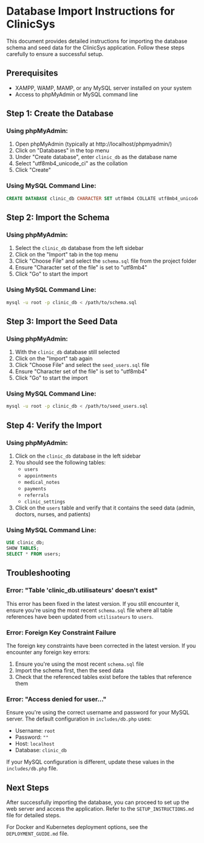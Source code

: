 # Database Import Instructions for ClinicSys

This document provides detailed instructions for importing the database schema and seed data for the ClinicSys application. Follow these steps carefully to ensure a successful setup.

## Prerequisites

- XAMPP, WAMP, MAMP, or any MySQL server installed on your system
- Access to phpMyAdmin or MySQL command line

## Step 1: Create the Database

### Using phpMyAdmin:
1. Open phpMyAdmin (typically at http://localhost/phpmyadmin/)
2. Click on "Databases" in the top menu
3. Under "Create database", enter `clinic_db` as the database name
4. Select "utf8mb4_unicode_ci" as the collation
5. Click "Create"

### Using MySQL Command Line:
```sql
CREATE DATABASE clinic_db CHARACTER SET utf8mb4 COLLATE utf8mb4_unicode_ci;
```

## Step 2: Import the Schema

### Using phpMyAdmin:
1. Select the `clinic_db` database from the left sidebar
2. Click on the "Import" tab in the top menu
3. Click "Choose File" and select the `schema.sql` file from the project folder
4. Ensure "Character set of the file" is set to "utf8mb4"
5. Click "Go" to start the import

### Using MySQL Command Line:
```bash
mysql -u root -p clinic_db < /path/to/schema.sql
```

## Step 3: Import the Seed Data

### Using phpMyAdmin:
1. With the `clinic_db` database still selected
2. Click on the "Import" tab again
3. Click "Choose File" and select the `seed_users.sql` file
4. Ensure "Character set of the file" is set to "utf8mb4"
5. Click "Go" to start the import

### Using MySQL Command Line:
```bash
mysql -u root -p clinic_db < /path/to/seed_users.sql
```

## Step 4: Verify the Import

### Using phpMyAdmin:
1. Click on the `clinic_db` database in the left sidebar
2. You should see the following tables:
   - `users`
   - `appointments`
   - `medical_notes`
   - `payments`
   - `referrals`
   - `clinic_settings`
3. Click on the `users` table and verify that it contains the seed data (admin, doctors, nurses, and patients)

### Using MySQL Command Line:
```sql
USE clinic_db;
SHOW TABLES;
SELECT * FROM users;
```

## Troubleshooting

### Error: "Table 'clinic_db.utilisateurs' doesn't exist"
This error has been fixed in the latest version. If you still encounter it, ensure you're using the most recent `schema.sql` file where all table references have been updated from `utilisateurs` to `users`.

### Error: Foreign Key Constraint Failure
The foreign key constraints have been corrected in the latest version. If you encounter any foreign key errors:
1. Ensure you're using the most recent `schema.sql` file
2. Import the schema first, then the seed data
3. Check that the referenced tables exist before the tables that reference them

### Error: "Access denied for user..."
Ensure you're using the correct username and password for your MySQL server. The default configuration in `includes/db.php` uses:
- Username: `root`
- Password: `""`
- Host: `localhost`
- Database: `clinic_db`

If your MySQL configuration is different, update these values in the `includes/db.php` file.

## Next Steps

After successfully importing the database, you can proceed to set up the web server and access the application. Refer to the `SETUP_INSTRUCTIONS.md` file for detailed steps.

For Docker and Kubernetes deployment options, see the `DEPLOYMENT_GUIDE.md` file.

